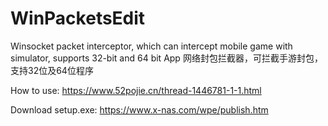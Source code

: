 # WinPacketsEdit
Winsocket packet interceptor, which can intercept mobile game  with simulator, supports 32-bit and 64 bit App 网络封包拦截器，可拦截手游封包，支持32位及64位程序

How to use: https://www.52pojie.cn/thread-1446781-1-1.html

Download setup.exe: https://www.x-nas.com/wpe/publish.htm
